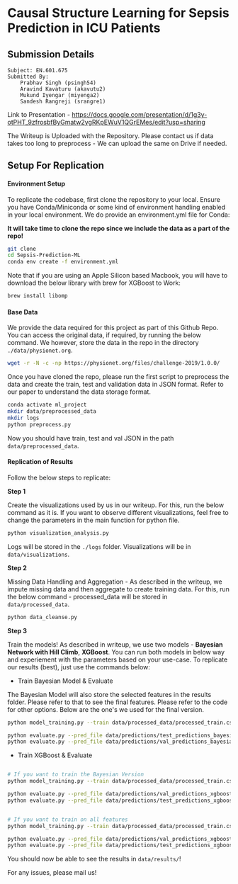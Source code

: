 # Causal Structure Learning for Sepsis Prediction in ICU Patients

## Submission Details

```
Subject: EN.601.675
Submitted By:
    Prabhav Singh (psingh54)
    Aravind Kavaturu (akavutu2)
    Mukund Iyengar (miyenga2)
    Sandesh Rangreji (srangre1)
```

Link to Presentation - https://docs.google.com/presentation/d/1g3y-otPHT_9zfrosbfByGmatw2ygRKpEWuV1QGrEMes/edit?usp=sharing

The Writeup is Uploaded with the Repository. Please contact us if data takes too long to preprocess - We can upload the same on Drive if needed.

## Setup For Replication

#### Environment Setup

To replicate the codebase, first clone the repository to your local. Ensure you have Conda/Miniconda or some kind of environment handling enabled in your local environment. We do provide an environment.yml file for Conda:

**It will take time to clone the repo since we include the data as a part of the repo!**

```bash
git clone 
cd Sepsis-Prediction-ML
conda env create -f environment.yml
```

Note that if you are using an Apple Silicon based Macbook, you will have to download the below library with brew for XGBoost to Work:

```bash
brew install libomp
```

#### Base Data

We provide the data required for this project as part of this Github Repo. You can access the original data, if required, by running the below command. We however, store the data in the repo in the directory ```./data/physionet.org```.

```bash
wget -r -N -c -np https://physionet.org/files/challenge-2019/1.0.0/
```

Once you have cloned the repo, please run the first script to preprocess the data and create the train, test and validation data in JSON format. Refer to our paper to understand the data storage format.

```bash
conda activate ml_project
mkdir data/preprocessed_data
mkdir logs
python preprocess.py
```

Now you should have train, test and val JSON in the path ```data/preprocessed_data```.

#### Replication of Results

Follow the below steps to replicate:

**Step 1**

Create the visualizations used by us in our writeup. For this, run the below command as it is. If you want to observe different visualizations, feel free to change the parameters in the main function for python file.

```bash
python visualization_analysis.py
```

Logs will be stored in the ```./logs``` folder. Visualizations will be in ```data/visualizations```.

**Step 2**

Missing Data Handling and Aggregation - As described in the writeup, we impute missing data and then aggregate to create training data. For this, run the below command - processed_data will be stored in ```data/processed_data```.

```bash
python data_cleanse.py
```

**Step 3**

Train the models! As described in writeup, we use two models - **Bayesian Network with Hill Climb**, **XGBoost**. You can run both models in below way and experiement with the parameters based on your use-case. To replicate our results (best), just use the commands below:

- Train Bayesian Model & Evaluate

The Bayesian Model will also store the selected features in the results folder. Please refer to that to see the final features. Please refer to the code for other options. Below are the one's we used for the final version.

```bash
python model_training.py --train data/processed_data/processed_train.csv --val data/processed_data/processed_val.csv --test data/processed_data/processed_test.csv --model bayesian --scoring_method "bicscore"

python evaluate.py --pred_file data/predictions/test_predictions_bayesian.csv --output_path data/results/test_evaluation_bayesian.txt
python evaluate.py --pred_file data/predictions/val_predictions_bayesian.csv --output_path data/results/val_evaluation_bayesian.txt
```

- Train XGBoost & Evaluate

```bash

# If you want to train the Bayesian Version
python model_training.py --train data/processed_data/processed_train.csv --val data/processed_data/processed_val.csv --test data/processed_data/processed_test.csv --model xgboost --gridcv True --use_graph_cols True

python evaluate.py --pred_file data/predictions/val_predictions_xgboost.csv --output_path data/results/val_evaluation_xgboost.txt
python evaluate.py --pred_file data/predictions/test_predictions_xgboost.csv --output_path data/results/test_evaluation_xgboost.txt
```

```bash

# If you want to train on all features
python model_training.py --train data/processed_data/processed_train.csv --val data/processed_data/processed_val.csv --test data/processed_data/processed_test.csv --model xgboost --gridcv True

python evaluate.py --pred_file data/predictions/val_predictions_xgboost.csv --output_path data/results/val_evaluation_xgboost.txt
python evaluate.py --pred_file data/predictions/test_predictions_xgboost.csv --output_path data/results/test_evaluation_xgboost.txt
```

You should now be able to see the results in ``` data/results/ ```!

For any issues, please mail us!